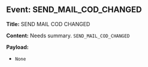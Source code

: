 ## Event: SEND_MAIL_COD_CHANGED

**Title:** SEND MAIL COD CHANGED

**Content:**
Needs summary.
`SEND_MAIL_COD_CHANGED`

**Payload:**
- `None`
